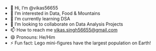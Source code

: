 - 👋 Hi, I’m @vikas56655
- 👀 I’m interested in Data, Food & Mountains
- 🌱 I’m currently learning DSA
- 💞️ I’m looking to collaborate on Data Analysis Projects 
- 📫 How to reach me vikas.singh56655@gmail.com
- 😄 Pronouns: He/Him
- ⚡ Fun fact: Lego mini-figures have the largest population on Earth! 

<!---
vikas56655/vikas56655 is a ✨ special ✨ repository because its `README.md` (this file) appears on your GitHub profile.
You can click the Preview link to take a look at your changes.
--->
